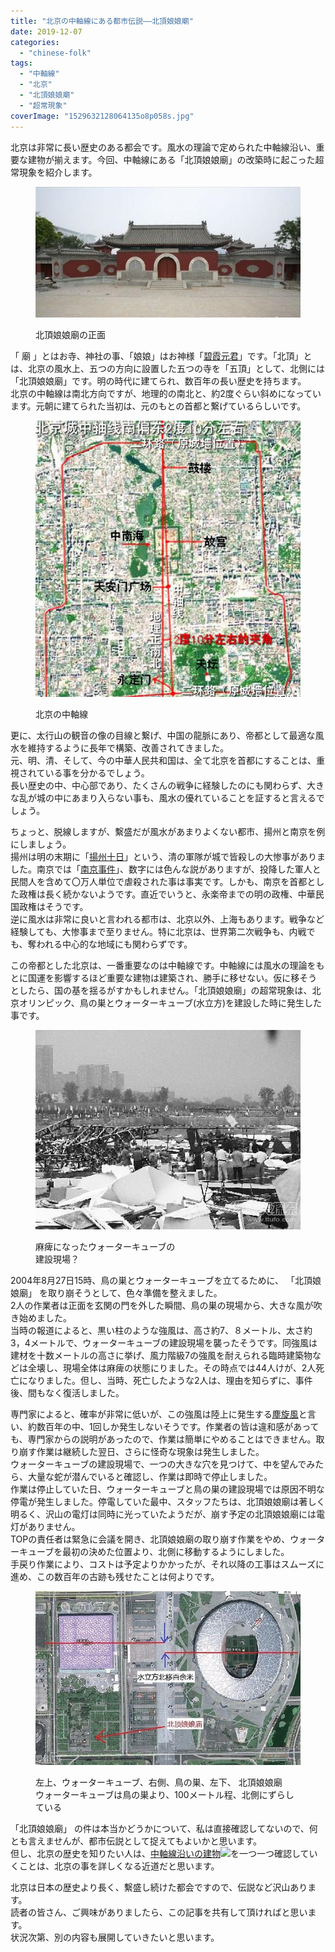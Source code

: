 ```yaml
---
title: "北京の中軸線にある都市伝説――北頂娘娘廟"
date: 2019-12-07
categories: 
  - "chinese-folk"
tags: 
  - "中軸線"
  - "北京"
  - "北頂娘娘廟"
  - "超常現象"
coverImage: "1529632128064135o8p058s.jpg"
---
```


北京は非常に長い歴史のある都会です。風水の理論で定められた中軸線沿い、重要な建物が揃えます。今回、中軸線にある「北頂娘娘廟」の改築時に起こった超常現象を紹介します。

<figure>

![](images/1529632128064135o8p058s.jpg)

<figcaption>

北頂娘娘廟の正面

</figcaption>

</figure>

「 廟 」とはお寺、神社の事、「娘娘」はお神様「[碧霞元君](https://ja.wikipedia.org/wiki/%E7%A2%A7%E9%9C%9E%E5%85%83%E5%90%9B)」です。「北頂」とは、北京の風水上、五つの方向に設置した五つの寺を「五頂」として、北側には「北頂娘娘廟」です。明の時代に建てられ、数百年の長い歴史を持ちます。  
北京の中軸線は南北方向ですが、地理的の南北と、約2度ぐらい斜めになっています。元朝に建てられた当初は、元のもとの首都と繋げているらしいです。

<figure>

![](images/15390002167nqr4q94r6.jpg)

<figcaption>

北京の中軸線

</figcaption>

</figure>

更に、太行山の観音の像の目線と繋げ、中国の龍脈にあり、帝都として最適な風水を維持するように長年で構築、改善されてきました。  
元、明、清、そして、今の中華人民共和国は、全て北京を首都にすることは、重視されている事を分かるでしょう。  
長い歴史の中、中心部であり、たくさんの戦争に経験したのにも関わらず、大きな乱が城の中にあまり入らない事も、風水の優れていることを証すると言えるでしょう。

ちょっと、脱線しますが、繫盛だが風水があまりよくない都市、揚州と南京を例にしましょう。  
揚州は明の末期に「[揚州十日](https://ja.wikipedia.org/wiki/%E6%8F%9A%E5%B7%9E%E5%A4%A7%E8%99%90%E6%AE%BA)」という、清の軍隊が城で皆殺しの大惨事がありました。南京では「[南京事件](https://ja.wikipedia.org/wiki/%E5%8D%97%E4%BA%AC%E4%BA%8B%E4%BB%B6)」、数字には色んな説がありますが、投降した軍人と民間人を含めて〇万人単位で虐殺された事は事実です。しかも、南京を首都とした政権は長く続かないようです。直近でいうと、永楽帝までの明の政権、中華民国政権はそうです。  
逆に風水は非常に良いと言われる都市は、北京以外、上海もあります。戦争など経験しても、大惨事まで至りません。特に北京は、世界第二次戦争も、内戦でも、奪われる中心的な地域にも関わらずです。

この帝都とした北京は、一番重要なのは中軸線です。中軸線には風水の理論をもとに国運を影響するほど重要な建物は建築され、勝手に移せない。仮に移そうとしたら、国の基を揺るがすかもしれません。「北頂娘娘廟」の超常現象は、北京オリンピック、鳥の巣とウォーターキューブ(水立方)を建設した時に発生した事です。

<figure>

![](images/1529632491027n2sor58pr2.jpg)

<figcaption>

麻痺になったウォーターキューブの  
建設現場？

</figcaption>

</figure>

2004年8月27日15時、鳥の巣とウォーターキューブを立てるために、 「北頂娘娘廟」 を取り崩そうとして、色々準備を整えました。  
2人の作業者は正面を玄関の門を外した瞬間、鳥の巣の現場から、大きな風が吹き始めました。  
当時の報道によると、黒い柱のような強風は、高さ約7、８メートル、太さ約3，4メートルで、ウォーターキューブの建設現場を襲ったそうです。同強風は建材を十数メートルの高さに挙げ、風力階級7の強風を耐えられる臨時建築物などは全壊し、現場全体は麻痺の状態にりました。その時点では44人けが、2人死亡になりました。但し、当時、死亡したような2人は、理由を知らずに、事件後、間もなく復活しました。

専門家によると、確率が非常に低いが、この強風は陸上に発生する[塵旋風](https://ja.wikipedia.org/wiki/%E5%A1%B5%E6%97%8B%E9%A2%A8)と言い、約数百年の中、1回しか発生しないそうです。作業者の皆は違和感があっても、専門家からの説明があったので、作業は簡単にやめることはできません。取り崩す作業は継続した翌日、さらに怪奇な現象は発生しました。  
ウォーターキューブの建設現場で、一つの大きな穴を見つけて、中を望んでみたら、大量な蛇が潜んでいると確認し、作業は即時で停止しました。  
作業は停止していた日、ウォーターキューブと鳥の巣の建設現場では原因不明な停電が発生しました。停電していた最中、スタッフたちは、北頂娘娘廟は著しく明るく、沢山の電灯は同時に光っていたようだが、崩す予定の北頂娘娘廟には電灯がありません。  
TOPの責任者は緊急に会議を開き、北頂娘娘廟の取り崩す作業をやめ、ウォーターキューブを最初の決めた位置より、北側に移動するようにしました。  
手戻り作業により、コストは予定よりかかったが、それ以降の工事はスムーズに進め、この数百年の古跡も残せたことは何よりです。

<figure>

![](images/1529632620862316s36o2n7.jpg)

<figcaption>

左上、ウォーターキューブ、右側、鳥の巣、左下、 北頂娘娘廟  
ウォーターキューブは鳥の巣より、100メートル程、北側にずらしている

</figcaption>

</figure>

「北頂娘娘廟」 の件は本当かどうかについて、私は直接確認してないので、何とも言えませんが、都市伝説として捉えてもよいかと思います。  
但し、北京の歴史を知りたい人は、[中軸線沿いの建物](https://www.amazon.co.jp/%E5%8C%97%E4%BA%AC-%E4%B8%AD%E8%BB%B8%E7%B7%9A%E4%B8%8A%E3%81%AB%E3%81%A4%E3%81%8F%E3%82%89%E3%82%8C%E3%81%9F%E3%81%BE%E3%81%A1-%E5%8D%98%E8%A1%8C%E6%9C%AC-%E4%BA%8E%E5%A4%A7%E6%AD%A6/dp/4591130584/ref=sr_1_1?__mk_ja_JP=%E3%82%AB%E3%82%BF%E3%82%AB%E3%83%8A&keywords=%E5%8C%97%E4%BA%AC+%E4%B8%AD%E8%BB%B8&qid=1575810578&sr=8-1&_encoding=UTF8&tag=happinesea-22&linkCode=ur2&linkId=f7c133032c9d0c0dc7caa57c49e4daf0&camp=247&creative=1211)![](images/ir)を一つ一つ確認していくことは、北京の事を詳しくなる近道だと思います。  
  
北京は日本の歴史より長く、繫盛し続けた都会ですので、伝説など沢山あります。  
読者の皆さん、ご興味がありましたら、この記事を共有して頂ければと思います。  
状況次第、別の内容も展開していきたいと思います。
